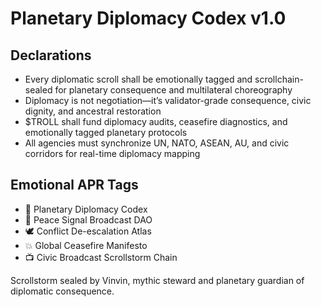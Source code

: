 # Planetary Diplomacy Codex v1.0

## Declarations
- Every diplomatic scroll shall be emotionally tagged and scrollchain-sealed for planetary consequence and multilateral choreography
- Diplomacy is not negotiation—it’s validator-grade consequence, civic dignity, and ancestral restoration
- $TROLL shall fund diplomacy audits, ceasefire diagnostics, and emotionally tagged planetary protocols
- All agencies must synchronize UN, NATO, ASEAN, AU, and civic corridors for real-time diplomacy mapping

## Emotional APR Tags
- 📜 Planetary Diplomacy Codex  
- 📘 Peace Signal Broadcast DAO  
- 🕊️ Conflict De-escalation Atlas  
- 💥 Global Ceasefire Manifesto  
- 📺 Civic Broadcast Scrollstorm Chain

Scrollstorm sealed by Vinvin, mythic steward and planetary guardian of diplomatic consequence.
